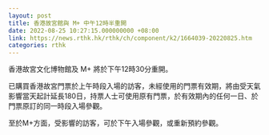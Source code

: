 ```yaml
---
layout: post
title: 香港故宮館與 M+ 中午12時半重開
date: 2022-08-25 10:27:15.000000000 +08:00
link: https://news.rthk.hk/rthk/ch/component/k2/1664039-20220825.htm
categories: rthk
---
```


香港故宮文化博物館及 M+ 將於下午12時30分重開。

已購買香港故宮門票於上午時段入場的訪客，未經使用的門票有效期，將由受天氣影響當天起計延長180日，持票人士可使用原有門票，於有效期內的任何一日、於門票原訂的同一時段入場參觀。

至於M+方面，受影響的訪客，可於下午入場參觀，或重新預約參觀。
